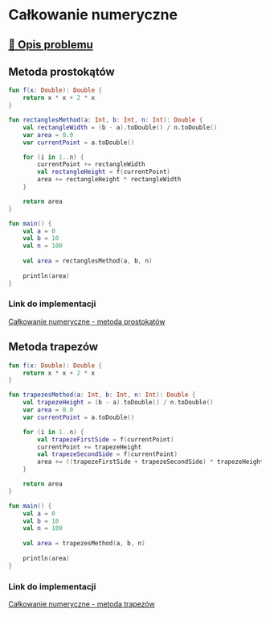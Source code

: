 # Całkowanie numeryczne

## [:link: Opis problemu](../../../../algorithms/numerical-methods/numerical-integration.md)

## Metoda prostokątów

```kotlin
fun f(x: Double): Double {
    return x * x + 2 * x
}

fun rectanglesMethod(a: Int, b: Int, n: Int): Double {
    val rectangleWidth = (b - a).toDouble() / n.toDouble()
    var area = 0.0
    var currentPoint = a.toDouble()

    for (i in 1..n) {
        currentPoint += rectangleWidth
        val rectangleHeight = f(currentPoint)
        area += rectangleHeight * rectangleWidth
    }

    return area
}

fun main() {
    val a = 0
    val b = 10
    val n = 100
    
    val area = rectanglesMethod(a, b, n)
    
    println(area)
}
```

### Link do implementacji

[Całkowanie numeryczne - metoda prostokątów](https://ideone.com/MnVUpY)

## Metoda trapezów

```kotlin
fun f(x: Double): Double {
    return x * x + 2 * x
}

fun trapezesMethod(a: Int, b: Int, n: Int): Double {
    val trapezeHeight = (b - a).toDouble() / n.toDouble()
    var area = 0.0
    var currentPoint = a.toDouble()

    for (i in 1..n) {
        val trapezeFirstSide = f(currentPoint)
        currentPoint += trapezeHeight
        val trapezeSecondSide = f(currentPoint)
        area += ((trapezeFirstSide + trapezeSecondSide) * trapezeHeight) / 2
    }

    return area
}

fun main() {
    val a = 0
    val b = 10
    val n = 100
    
    val area = trapezesMethod(a, b, n)
    
    println(area)
}
```

### Link do implementacji

[Całkowanie numeryczne - metoda trapezów](https://ideone.com/4lw4tL)